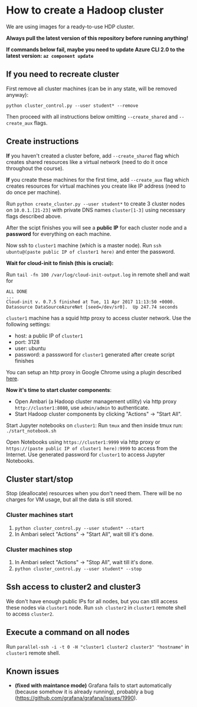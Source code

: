 # How to create a Hadoop cluster

We are using images for a ready-to-use HDP cluster.

**Always pull the latest version of this repository before running anything!**

**If commands below fail, maybe you need to update Azure CLI 2.0 to the latest version: `az component update`**

## If you need to recreate cluster

First remove all cluster machines (can be in any state, will be removed anyway):
```
python cluster_control.py --user student* --remove
```

Then proceed with all instructions below omitting `--create_shared` and `--create_aux` flags.

## Create instructions

**If** you haven't created a cluster before, add `--create_shared` flag which creates shared resources like a virtual network (need to do it once throughout the course).

**If** you create these machines for the first time, add `--create_aux` flag which creates resources for virtual machines you create like IP address (need to do once per machine).

Run `python create_cluster.py --user student*` to create 3 cluster nodes on `10.0.1.[21-23]`
with private DNS names `cluster[1-3]` using necessary flags described above.

After the scipt finishes you will see a **public IP** for each cluster node and a **password** for everything on each machine.

Now ssh to `cluster1` machine (which is a master node). Run `ssh ubuntu@(paste public IP of cluster1 here)` and enter the password.

**Wait for cloud-init to finish (this is crucial):**

Run `tail -fn 100 /var/log/cloud-init-output.log` in remote shell and wait for
```
ALL DONE
...
Cloud-init v. 0.7.5 finished at Tue, 11 Apr 2017 11:13:50 +0000. Datasource DataSourceAzureNet [seed=/dev/sr0].  Up 247.74 seconds
```

`cluster1` machine has a squid http proxy to access cluster network. Use the following settings:
- host: a public IP of `cluster1`
- port: 3128
- user: ubuntu
- password: a passsword for `cluster1` generated after create script finishes

You can setup an http proxy in Google Chrome using a plugin described [here](SETUP_PROXY.md).

**Now it's time to start cluster components**:
- Open Ambari (a Hadoop cluster management utility) via http proxy `http://cluster1:8080`,
use `admin/admin` to authenticate.
- Start Hadoop cluster components by clicking "Actions" -> "Start All".

Start Jupyter notebooks on `cluster1`:
Run `tmux` and then inside tmux run: `./start_notebook.sh`

Open Notebooks using `https://cluster1:9999` via http proxy or `https://(paste public IP of cluster1 here):9999` to access from the Internet.
Use generated password for `cluster1` to access Jupyter Notebooks.

## Cluster start/stop

Stop (deallocate) resources when you don't need them.
There will be no charges for VM usage, but all the data is still stored.

### Cluster machines start
1. `python cluster_control.py --user student* --start`
2. In Ambari select "Actions" -> "Start All", wait till it's done.

### Cluster machines stop
1. In Ambari select "Actions" -> "Stop All", wait till it's done.
2. `python cluster_control.py --user student* --stop`

## Ssh access to cluster2 and cluster3
We don't have enough public IPs for all nodes, but you can still access these nodes via `cluster1` node.
Run `ssh cluster2` in `cluster1` remote shell to access `cluster2`.

## Execute a command on all nodes
Run `parallel-ssh -i -t 0 -H "cluster1 cluster2 cluster3" "hostname"` in `cluster1` remote shell.

## Known issues
* **(fixed with maintance mode)** Grafana fails to start automatically (because somehow it is already running),
probably a bug (https://github.com/grafana/grafana/issues/1990).
